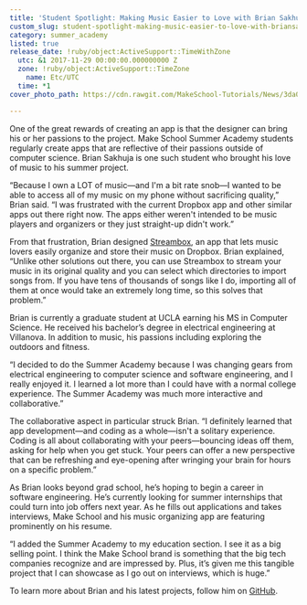 ```yaml
---
title: 'Student Spotlight: Making Music Easier to Love with Brian Sakhuja'
custom_slug: student-spotlight-making-music-easier-to-love-with-briansakhuja
category: summer_academy
listed: true
release_date: !ruby/object:ActiveSupport::TimeWithZone
  utc: &1 2017-11-29 00:00:00.000000000 Z
  zone: !ruby/object:ActiveSupport::TimeZone
    name: Etc/UTC
  time: *1
cover_photo_path: https://cdn.rawgit.com/MakeSchool-Tutorials/News/3da0da9fb78aae73a6cf2e010b728a8ab7e5de7a//46942098-70e4-4c1d-ac17-04fb0e4980bb/cover_photo.jpeg

---
```

One of the great rewards of creating an app is that the designer can bring his or her passions to the project. Make School Summer Academy students regularly create apps that are reflective of their passions outside of computer science. Brian Sakhuja is one such student who brought his love of music to his summer project.

“Because I own a LOT of music―and I'm a bit rate snob―I wanted to be able to access all of my music on my phone without sacrificing quality,” Brian said. “I was frustrated with the current Dropbox app and other similar apps out there right now. The apps either weren't intended to be music players and organizers or they just straight-up didn't work.”

From that frustration, Brian designed [Streambox](https://itunes.apple.com/us/app/streambox-play-organize-your-songs-on-dropbox/id1268798230?ls=1&mt=8), an app that lets music lovers easily organize and store their music on Dropbox. Brian explained, “Unlike other solutions out there, you can use Streambox to stream your music in its original quality and you can select which directories to import songs from. If you have tens of thousands of songs like I do, importing all of them at once would take an extremely long time, so this solves that problem.”

Brian is currently a graduate student at UCLA earning his MS in Computer Science. He received his bachelor’s degree in electrical engineering at Villanova. In addition to music, his passions including exploring the outdoors and fitness.

“I decided to do the Summer Academy because I was changing gears from electrical engineering to computer science and software engineering, and I really enjoyed it. I learned a lot more than I could have with a normal college experience. The Summer Academy was much more interactive and collaborative.”

The collaborative aspect in particular struck Brian. “I definitely learned that app development―and coding as a whole―isn't a solitary experience. Coding is all about collaborating with your peers―bouncing ideas off them, asking for help when you get stuck. Your peers can offer a new perspective that can be refreshing and eye-opening after wringing your brain for hours on a specific problem.”

As Brian looks beyond grad school, he’s hoping to begin a career in software engineering. He’s currently looking for summer internships that could turn into job offers next year. As he fills out applications and takes interviews, Make School and his music organizing app are featuring prominently on his resume. 

“I added the Summer Academy to my education section. I see it as a big selling point. I think the Make School brand is something that the big tech companies recognize and are impressed by. Plus, it’s given me this tangible project that I can showcase as I go out on interviews, which is huge.”

To learn more about Brian and his latest projects, follow him on [GitHub](http://github.com/bsakhuja).